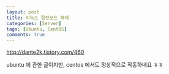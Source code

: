 ```yaml
---
layout: post
title: 리눅스 절전모드 해제
categories: [Server]
tags: [Ubuntu, CentOS]
comments: true
---
```


<http://dante2k.tistory.com/460>

ubuntu 에 관한 글이지만, centos 에서도 정상적으로 작동하네요 ㅎㅎ